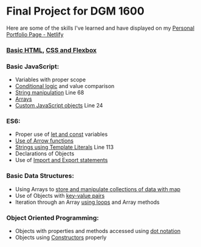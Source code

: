 # Final Project for DGM 1600



Here are some of the skills I've learned and have displayed on my 
[Personal Portfolio Page - Netlify](https://elizabethportfolioupgrade.netlify.com)


### [Basic HTML,](https://github.com/eapowell/elizabeth-code/blob/master/pokemon.html) [CSS and Flexbox](https://github.com/eapowell/elizabeth-code/blob/master/css/style.css)

### Basic JavaScript:
* Variables with proper scope
* [Conditional logic](https://github.com/eapowell/elizabeth-code/blob/master/js/pokemon.js) and value comparison
* [String manipulation](https://github.com/eapowell/elizabeth-code/blob/master/js/pokemon.js) Line 68
* [Arrays](https://github.com/eapowell/elizabeth-code/blob/master/js/senators.js)
* [Custom JavaScript objects](https://github.com/eapowell/elizabeth-code/blob/master/js/pokemon.js) Line 24

### ES6:
* Proper use of [let and const](https://github.com/eapowell/elizabeth-code/blob/master/js/pokemon.js) variables 
* [Use of Arrow functions](https://github.com/eapowell/elizabeth-code/blob/master/js/pokemon.js)
* [Strings using Template Literals](https://github.com/eapowell/elizabeth-code/blob/master/js/pokemon.js) Line 113
* Declarations of Objects
* Use of [Import and Export statements](https://github.com/eapowell/elizabeth-code/blob/master/js/starwars.js)

### Basic Data Structures:
* Using Arrays to [store and manipulate collections of data with map](https://github.com/eapowell/elizabeth-code/blob/master/js/pokemon.js)
* Use of Objects with [key-value pairs](https://github.com/eapowell/elizabeth-code/blob/master/js/pokemon.js)
* Iteration through an Array [using loops](https://github.com/eapowell/elizabeth-code/blob/master/js/starships.js) and Array methods

### Object Oriented Programming:
* Objects with properties and methods accessed using [dot notation](https://github.com/eapowell/elizabeth-code/blob/master/js/pokemon.js)
* Objects using [Constructors](https://github.com/eapowell/elizabeth-code/blob/master/js/pokemon.js) properly


